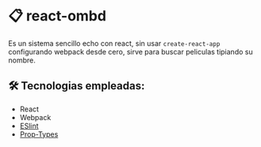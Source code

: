 # 📋 react-ombd

Es un sistema sencillo echo con react, sin usar ```create-react-app``` configurando webpack desde cero, sirve para buscar peliculas tipiando su nombre.

## 🛠️ Tecnologias empleadas:
* React
* Webpack
* [ESlint](https://eslint.org/)
* [Prop-Types](https://es.reactjs.org/docs/typechecking-with-proptypes.html)
